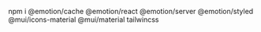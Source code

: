 npm i @emotion/cache @emotion/react @emotion/server @emotion/styled @mui/icons-material @mui/material
tailwincss
